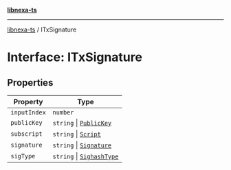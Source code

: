 [**libnexa-ts**](../index.md)

***

[libnexa-ts](../index.md) / ITxSignature

# Interface: ITxSignature

## Properties

| Property | Type |
| ------ | ------ |
| <a id="inputindex"></a> `inputIndex` | `number` |
| <a id="publickey"></a> `publicKey` | `string` \| [`PublicKey`](../classes/PublicKey.md) |
| <a id="subscript"></a> `subscript` | `string` \| [`Script`](../classes/Script.md) |
| <a id="signature"></a> `signature` | `string` \| [`Signature`](../classes/Signature.md) |
| <a id="sigtype"></a> `sigType` | `string` \| [`SighashType`](../classes/SighashType.md) |
